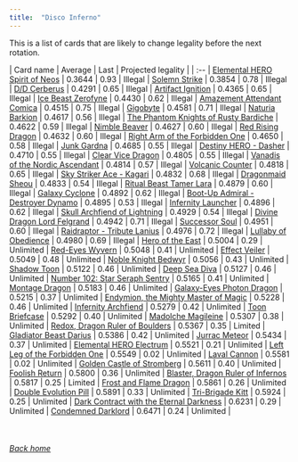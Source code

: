 ```yaml
---
title:  "Disco Inferno"
---
```


This is a list of cards that are likely to change legality before the next rotation.

| Card name | Average | Last | Projected legality |
| :-- |
[Elemental HERO Spirit of Neos](https://db.ygoprodeck.com/card/?search=Elemental%20HERO%20Spirit%20of%20Neos) | 0.3644 | 0.93 | Illegal |
[Solemn Strike](https://db.ygoprodeck.com/card/?search=Solemn%20Strike) | 0.3854 | 0.78 | Illegal |
[D/D Cerberus](https://db.ygoprodeck.com/card/?search=D/D%20Cerberus) | 0.4291 | 0.65 | Illegal |
[Artifact Ignition](https://db.ygoprodeck.com/card/?search=Artifact%20Ignition) | 0.4365 | 0.65 | Illegal |
[Ice Beast Zerofyne](https://db.ygoprodeck.com/card/?search=Ice%20Beast%20Zerofyne) | 0.4430 | 0.62 | Illegal |
[Amazement Attendant Comica](https://db.ygoprodeck.com/card/?search=Amazement%20Attendant%20Comica) | 0.4515 | 0.75 | Illegal |
[Gigobyte](https://db.ygoprodeck.com/card/?search=Gigobyte) | 0.4581 | 0.71 | Illegal |
[Naturia Barkion](https://db.ygoprodeck.com/card/?search=Naturia%20Barkion) | 0.4617 | 0.56 | Illegal |
[The Phantom Knights of Rusty Bardiche](https://db.ygoprodeck.com/card/?search=The%20Phantom%20Knights%20of%20Rusty%20Bardiche) | 0.4622 | 0.59 | Illegal |
[Nimble Beaver](https://db.ygoprodeck.com/card/?search=Nimble%20Beaver) | 0.4627 | 0.60 | Illegal |
[Red Rising Dragon](https://db.ygoprodeck.com/card/?search=Red%20Rising%20Dragon) | 0.4632 | 0.60 | Illegal |
[Right Arm of the Forbidden One](https://db.ygoprodeck.com/card/?search=Right%20Arm%20of%20the%20Forbidden%20One) | 0.4650 | 0.58 | Illegal |
[Junk Gardna](https://db.ygoprodeck.com/card/?search=Junk%20Gardna) | 0.4685 | 0.55 | Illegal |
[Destiny HERO - Dasher](https://db.ygoprodeck.com/card/?search=Destiny%20HERO%20-%20Dasher) | 0.4710 | 0.55 | Illegal |
[Clear Vice Dragon](https://db.ygoprodeck.com/card/?search=Clear%20Vice%20Dragon) | 0.4805 | 0.55 | Illegal |
[Vanadis of the Nordic Ascendant](https://db.ygoprodeck.com/card/?search=Vanadis%20of%20the%20Nordic%20Ascendant) | 0.4814 | 0.57 | Illegal |
[Volcanic Counter](https://db.ygoprodeck.com/card/?search=Volcanic%20Counter) | 0.4818 | 0.65 | Illegal |
[Sky Striker Ace - Kagari](https://db.ygoprodeck.com/card/?search=Sky%20Striker%20Ace%20-%20Kagari) | 0.4832 | 0.68 | Illegal |
[Dragonmaid Sheou](https://db.ygoprodeck.com/card/?search=Dragonmaid%20Sheou) | 0.4833 | 0.54 | Illegal |
[Ritual Beast Tamer Lara](https://db.ygoprodeck.com/card/?search=Ritual%20Beast%20Tamer%20Lara) | 0.4879 | 0.60 | Illegal |
[Galaxy Cyclone](https://db.ygoprodeck.com/card/?search=Galaxy%20Cyclone) | 0.4892 | 0.62 | Illegal |
[Boot-Up Admiral - Destroyer Dynamo](https://db.ygoprodeck.com/card/?search=Boot-Up%20Admiral%20-%20Destroyer%20Dynamo) | 0.4895 | 0.53 | Illegal |
[Infernity Launcher](https://db.ygoprodeck.com/card/?search=Infernity%20Launcher) | 0.4896 | 0.62 | Illegal |
[Skull Archfiend of Lightning](https://db.ygoprodeck.com/card/?search=Skull%20Archfiend%20of%20Lightning) | 0.4929 | 0.54 | Illegal |
[Divine Dragon Lord Felgrand](https://db.ygoprodeck.com/card/?search=Divine%20Dragon%20Lord%20Felgrand) | 0.4942 | 0.71 | Illegal |
[Successor Soul](https://db.ygoprodeck.com/card/?search=Successor%20Soul) | 0.4951 | 0.60 | Illegal |
[Raidraptor - Tribute Lanius](https://db.ygoprodeck.com/card/?search=Raidraptor%20-%20Tribute%20Lanius) | 0.4976 | 0.72 | Illegal |
[Lullaby of Obedience](https://db.ygoprodeck.com/card/?search=Lullaby%20of%20Obedience) | 0.4980 | 0.69 | Illegal |
[Hero of the East](https://db.ygoprodeck.com/card/?search=Hero%20of%20the%20East) | 0.5004 | 0.29 | Unlimited |
[Red-Eyes Wyvern](https://db.ygoprodeck.com/card/?search=Red-Eyes%20Wyvern) | 0.5048 | 0.41 | Unlimited |
[Effect Veiler](https://db.ygoprodeck.com/card/?search=Effect%20Veiler) | 0.5049 | 0.48 | Unlimited |
[Noble Knight Bedwyr](https://db.ygoprodeck.com/card/?search=Noble%20Knight%20Bedwyr) | 0.5056 | 0.43 | Unlimited |
[Shadow Toon](https://db.ygoprodeck.com/card/?search=Shadow%20Toon) | 0.5122 | 0.46 | Unlimited |
[Deep Sea Diva](https://db.ygoprodeck.com/card/?search=Deep%20Sea%20Diva) | 0.5127 | 0.46 | Unlimited |
[Number 102: Star Seraph Sentry](https://db.ygoprodeck.com/card/?search=Number%20102:%20Star%20Seraph%20Sentry) | 0.5165 | 0.41 | Unlimited |
[Montage Dragon](https://db.ygoprodeck.com/card/?search=Montage%20Dragon) | 0.5183 | 0.46 | Unlimited |
[Galaxy-Eyes Photon Dragon](https://db.ygoprodeck.com/card/?search=Galaxy-Eyes%20Photon%20Dragon) | 0.5215 | 0.37 | Unlimited |
[Endymion, the Mighty Master of Magic](https://db.ygoprodeck.com/card/?search=Endymion,%20the%20Mighty%20Master%20of%20Magic) | 0.5228 | 0.46 | Unlimited |
[Infernity Archfiend](https://db.ygoprodeck.com/card/?search=Infernity%20Archfiend) | 0.5279 | 0.42 | Unlimited |
[Toon Briefcase](https://db.ygoprodeck.com/card/?search=Toon%20Briefcase) | 0.5292 | 0.40 | Unlimited |
[Madolche Magileine](https://db.ygoprodeck.com/card/?search=Madolche%20Magileine) | 0.5307 | 0.38 | Unlimited |
[Redox, Dragon Ruler of Boulders](https://db.ygoprodeck.com/card/?search=Redox,%20Dragon%20Ruler%20of%20Boulders) | 0.5367 | 0.35 | Limited |
[Gladiator Beast Darius](https://db.ygoprodeck.com/card/?search=Gladiator%20Beast%20Darius) | 0.5386 | 0.42 | Unlimited |
[Jurrac Meteor](https://db.ygoprodeck.com/card/?search=Jurrac%20Meteor) | 0.5434 | 0.37 | Unlimited |
[Elemental HERO Electrum](https://db.ygoprodeck.com/card/?search=Elemental%20HERO%20Electrum) | 0.5521 | 0.21 | Unlimited |
[Left Leg of the Forbidden One](https://db.ygoprodeck.com/card/?search=Left%20Leg%20of%20the%20Forbidden%20One) | 0.5549 | 0.02 | Unlimited |
[Laval Cannon](https://db.ygoprodeck.com/card/?search=Laval%20Cannon) | 0.5581 | 0.02 | Unlimited |
[Golden Castle of Stromberg](https://db.ygoprodeck.com/card/?search=Golden%20Castle%20of%20Stromberg) | 0.5611 | 0.40 | Unlimited |
[Foolish Return](https://db.ygoprodeck.com/card/?search=Foolish%20Return) | 0.5800 | 0.36 | Unlimited |
[Blaster, Dragon Ruler of Infernos](https://db.ygoprodeck.com/card/?search=Blaster,%20Dragon%20Ruler%20of%20Infernos) | 0.5817 | 0.25 | Limited |
[Frost and Flame Dragon](https://db.ygoprodeck.com/card/?search=Frost%20and%20Flame%20Dragon) | 0.5861 | 0.26 | Unlimited |
[Double Evolution Pill](https://db.ygoprodeck.com/card/?search=Double%20Evolution%20Pill) | 0.5891 | 0.33 | Unlimited |
[Tri-Brigade Kitt](https://db.ygoprodeck.com/card/?search=Tri-Brigade%20Kitt) | 0.5924 | 0.25 | Unlimited |
[Dark Contract with the Eternal Darkness](https://db.ygoprodeck.com/card/?search=Dark%20Contract%20with%20the%20Eternal%20Darkness) | 0.6231 | 0.29 | Unlimited |
[Condemned Darklord](https://db.ygoprodeck.com/card/?search=Condemned%20Darklord) | 0.6471 | 0.24 | Unlimited |

<br>

###### [Back home](index)